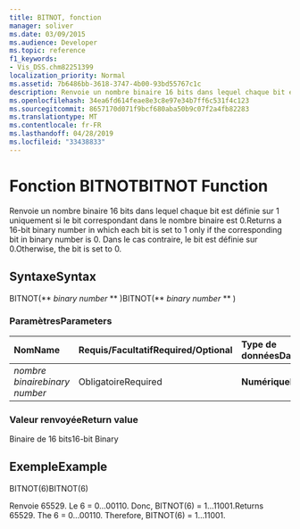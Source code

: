 ```yaml
---
title: BITNOT, fonction
manager: soliver
ms.date: 03/09/2015
ms.audience: Developer
ms.topic: reference
f1_keywords:
- Vis_DSS.chm82251399
localization_priority: Normal
ms.assetid: 7b6486bb-3618-3747-4b00-93bd55767c1c
description: Renvoie un nombre binaire 16 bits dans lequel chaque bit est définie sur 1 uniquement si le bit correspondant dans le nombre binaire est 0. Dans le cas contraire, le bit est définie sur 0.
ms.openlocfilehash: 34ea6fd614feae8e3c8e97e34b7ff6c531f4c123
ms.sourcegitcommit: 8657170d071f9bcf680aba50b9c07f2a4fb82283
ms.translationtype: MT
ms.contentlocale: fr-FR
ms.lasthandoff: 04/28/2019
ms.locfileid: "33438833"
---
```

# <a name="bitnot-function"></a><span data-ttu-id="c0aa1-104">Fonction BITNOT</span><span class="sxs-lookup"><span data-stu-id="c0aa1-104">BITNOT Function</span></span>

<span data-ttu-id="c0aa1-105">Renvoie un nombre binaire 16 bits dans lequel chaque bit est définie sur 1 uniquement si le bit correspondant dans le nombre binaire est 0.</span><span class="sxs-lookup"><span data-stu-id="c0aa1-105">Returns a 16-bit binary number in which each bit is set to 1 only if the corresponding bit in binary number is 0.</span></span> <span data-ttu-id="c0aa1-106">Dans le cas contraire, le bit est définie sur 0.</span><span class="sxs-lookup"><span data-stu-id="c0aa1-106">Otherwise, the bit is set to 0.</span></span>
  
## <a name="syntax"></a><span data-ttu-id="c0aa1-107">Syntaxe</span><span class="sxs-lookup"><span data-stu-id="c0aa1-107">Syntax</span></span>

<span data-ttu-id="c0aa1-108">BITNOT(\*\* *binary number* \*\* )</span><span class="sxs-lookup"><span data-stu-id="c0aa1-108">BITNOT(\*\* *binary number* \*\* )</span></span> 
  
### <a name="parameters"></a><span data-ttu-id="c0aa1-109">Paramètres</span><span class="sxs-lookup"><span data-stu-id="c0aa1-109">Parameters</span></span>

|<span data-ttu-id="c0aa1-110">**Nom**</span><span class="sxs-lookup"><span data-stu-id="c0aa1-110">**Name**</span></span>|<span data-ttu-id="c0aa1-111">**Requis/Facultatif**</span><span class="sxs-lookup"><span data-stu-id="c0aa1-111">**Required/Optional**</span></span>|<span data-ttu-id="c0aa1-112">**Type de données**</span><span class="sxs-lookup"><span data-stu-id="c0aa1-112">**Data Type**</span></span>|<span data-ttu-id="c0aa1-113">**Description**</span><span class="sxs-lookup"><span data-stu-id="c0aa1-113">**Description**</span></span>|
|:-----|:-----|:-----|:-----|
| <span data-ttu-id="c0aa1-114">_nombre binaire_</span><span class="sxs-lookup"><span data-stu-id="c0aa1-114">_binary number_</span></span> <br/> |<span data-ttu-id="c0aa1-115">Obligatoire</span><span class="sxs-lookup"><span data-stu-id="c0aa1-115">Required</span></span>  <br/> |<span data-ttu-id="c0aa1-116">**Numérique**</span><span class="sxs-lookup"><span data-stu-id="c0aa1-116">**Numeric**</span></span> <br/> |<span data-ttu-id="c0aa1-117">Nombre binaire de 16 bits.</span><span class="sxs-lookup"><span data-stu-id="c0aa1-117">A 16-bit binary number.</span></span>  <br/> |
   
### <a name="return-value"></a><span data-ttu-id="c0aa1-118">Valeur renvoyée</span><span class="sxs-lookup"><span data-stu-id="c0aa1-118">Return value</span></span>

<span data-ttu-id="c0aa1-119">Binaire de 16 bits</span><span class="sxs-lookup"><span data-stu-id="c0aa1-119">16-bit Binary</span></span>
  
## <a name="example"></a><span data-ttu-id="c0aa1-120">Exemple</span><span class="sxs-lookup"><span data-stu-id="c0aa1-120">Example</span></span>

<span data-ttu-id="c0aa1-121">BITNOT(6)</span><span class="sxs-lookup"><span data-stu-id="c0aa1-121">BITNOT(6)</span></span>
  
<span data-ttu-id="c0aa1-p103">Renvoie 65529. Le 6 = 0...00110. Donc, BITNOT(6) = 1...11001.</span><span class="sxs-lookup"><span data-stu-id="c0aa1-p103">Returns 65529. The 6 = 0...00110. Therefore, BITNOT(6) = 1...11001.</span></span>
  

